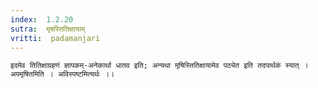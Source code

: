 ```yaml
---
index:  1.2.20
sutra:  मृषस्तितिक्षायाम्
vritti:  padamanjari
---
```


	इदमेव तितिक्षाग्रहणं ज्ञापकम्-अनेकार्था धातव इति; अन्यथा मृषिस्तितिक्षायामेव पठ्येत इति तदपार्थकं स्यात् । अपमृषितमिति । अविस्पष्टमित्यर्थः ।।
